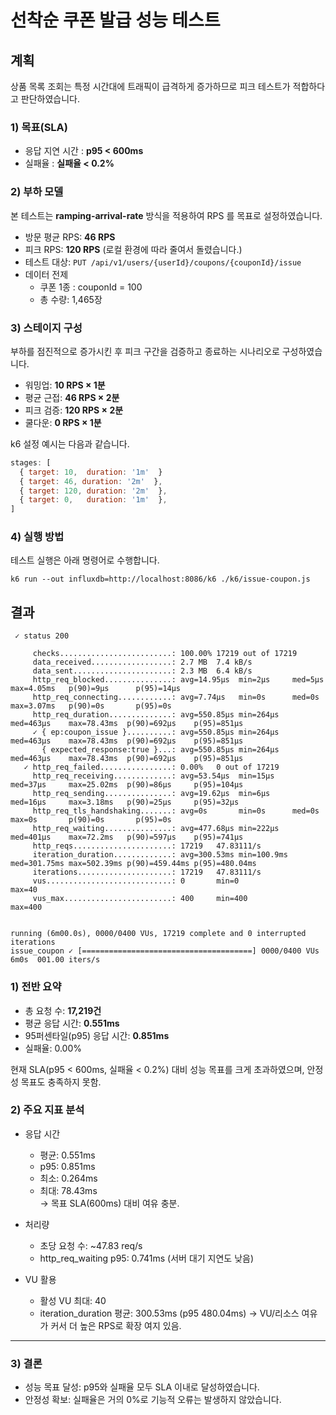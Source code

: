 # 선착순 쿠폰 발급 성능 테스트

## 계획

상품 목록 조회는 특정 시간대에 트래픽이 급격하게 증가하므로 피크 테스트가 적합하다고 판단하였습니다.

### 1) 목표(SLA)
- 응답 지연 시간 :  **p95 < 600ms**
- 실패율 : **실패율 < 0.2%**

### 2) 부하 모델
본 테스트는 **ramping-arrival-rate** 방식을 적용하여 RPS 를 목표로 설정하였습니다.
- 방문 평균 RPS: **46 RPS**
- 피크 RPS: **120 RPS** (로컬 환경에 따라 줄여서 돌렸습니다.)
- 테스트 대상: `PUT /api/v1/users/{userId}/coupons/{couponId}/issue`
- 데이터 전제
  - 쿠폰 1종 : couponId = 100
  - 총 수량: 1,465장

### 3) 스테이지 구성
부하를 점진적으로 증가시킨 후 피크 구간을 검증하고 종료하는 시나리오로 구성하였습니다.
- 워밍업: **10 RPS × 1분** 
- 평균 근접: **46 RPS × 2분**
- 피크 검증: **120 RPS × 2분**
- 쿨다운: **0 RPS × 1분**

k6 설정 예시는 다음과 같습니다.
```javascript
stages: [
  { target: 10,  duration: '1m'  }
  { target: 46, duration: '2m'  },
  { target: 120, duration: '2m'  }, 
  { target: 0,   duration: '1m'  },
]
```
### 4) 실행 방법
테스트 실행은 아래 명령어로 수행합니다.
```
k6 run --out influxdb=http://localhost:8086/k6 ./k6/issue-coupon.js
```

## 결과
```
 ✓ status 200

     checks.........................: 100.00% 17219 out of 17219
     data_received..................: 2.7 MB  7.4 kB/s
     data_sent......................: 2.3 MB  6.4 kB/s
     http_req_blocked...............: avg=14.95µs  min=2µs     med=5µs      max=4.05ms   p(90)=9µs      p(95)=14µs    
     http_req_connecting............: avg=7.74µs   min=0s      med=0s       max=3.07ms   p(90)=0s       p(95)=0s      
     http_req_duration..............: avg=550.85µs min=264µs   med=463µs    max=78.43ms  p(90)=692µs    p(95)=851µs   
     ✓ { ep:coupon_issue }..........: avg=550.85µs min=264µs   med=463µs    max=78.43ms  p(90)=692µs    p(95)=851µs   
       { expected_response:true }...: avg=550.85µs min=264µs   med=463µs    max=78.43ms  p(90)=692µs    p(95)=851µs   
   ✓ http_req_failed................: 0.00%   0 out of 17219
     http_req_receiving.............: avg=53.54µs  min=15µs    med=37µs     max=25.02ms  p(90)=86µs     p(95)=104µs   
     http_req_sending...............: avg=19.62µs  min=6µs     med=16µs     max=3.18ms   p(90)=25µs     p(95)=32µs    
     http_req_tls_handshaking.......: avg=0s       min=0s      med=0s       max=0s       p(90)=0s       p(95)=0s      
     http_req_waiting...............: avg=477.68µs min=222µs   med=401µs    max=72.2ms   p(90)=597µs    p(95)=741µs   
     http_reqs......................: 17219   47.83111/s
     iteration_duration.............: avg=300.53ms min=100.9ms med=301.75ms max=502.39ms p(90)=459.44ms p(95)=480.04ms
     iterations.....................: 17219   47.83111/s
     vus............................: 0       min=0              max=40 
     vus_max........................: 400     min=400            max=400


running (6m00.0s), 0000/0400 VUs, 17219 complete and 0 interrupted iterations
issue_coupon ✓ [======================================] 0000/0400 VUs  6m0s  001.00 iters/s
```

### 1) 전반 요약
- 총 요청 수: **17,219건**
- 평균 응답 시간: **0.551ms**
- 95퍼센타일(p95) 응답 시간: **0.851ms**
- 실패율: 0.00%

현재 SLA(p95 < 600ms, 실패율 < 0.2%) 대비 성능 목표를 크게 초과하였으며, 안정성 목표도 충족하지 못함.

### 2) 주요 지표 분석
- 응답 시간
  - 평균: 0.551ms
  - p95: 0.851ms
  - 최소: 0.264ms
  - 최대: 78.43ms</br>
→ 목표 SLA(600ms) 대비 여유 충분.

- 처리량
  - 초당 요청 수: ~47.83 req/s
  - http_req_waiting p95: 0.741ms (서버 대기 지연도 낮음)

- VU 활용
  - 활성 VU 최대: 40
  - iteration_duration 평균: 300.53ms (p95 480.04ms)
→ VU/리소스 여유가 커서 더 높은 RPS로 확장 여지 있음.
  
---

### 3) 결론
- 성능 목표 달성: p95와 실패율 모두 SLA 이내로 달성하였습니다.
- 안정성 확보: 실패율은 거의 0%로 기능적 오류는 발생하지 않았습니다.
